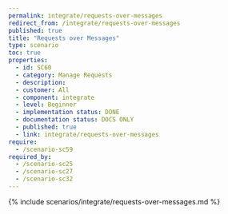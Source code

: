 ```yaml
---
permalink: integrate/requests-over-messages
redirect_from: /integrate/requests-over-messages
published: true
title: "Requests over Messages"
type: scenario
toc: true
properties:
  - id: SC60
  - category: Manage Requests
  - description:
  - customer: All
  - component: integrate
  - level: Beginner
  - implementation status: DONE
  - documentation status: DOCS ONLY
  - published: true
  - link: integrate/requests-over-messages
require:
  - /scenario-sc59
required_by:
  - /scenario-sc25
  - /scenario-sc27
  - /scenario-sc32
---
```


{% include scenarios/integrate/requests-over-messages.md %}
